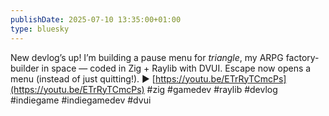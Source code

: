 ```yaml
---
publishDate: 2025-07-10 13:35:00+01:00
type: bluesky
---
```


 New devlog’s up! I’m building a pause menu for *triangle*, my ARPG factory-builder in space — coded in Zig + Raylib with DVUI. Escape now opens a menu (instead of just quitting!).
▶️ [https://youtu.be/ETrRyTCmcPs](https://youtu.be/ETrRyTCmcPs)
#zig #gamedev #raylib #devlog #indiegame #indiegamedev #dvui

